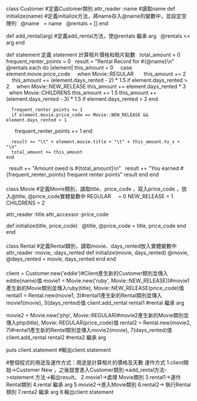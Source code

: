 class Customer #定義Customer類別
  attr_reader :name #讀取name
  def initialize(name) #定義initialize方法，將name存入@name的變數中，並設定空陣列
    @name    = name
    @rentals = [] 
  end

  def add_rental(arg) #定義add_rental方法，使@rentals 繼承 arg
    @rentals << arg 
  end

  def statement 定義 statement 計算租片價格和租片點數
    total_amount = 0
    frequent_renter_points = 0
    result = "Rental Record for #{@name}\n" 
    @rentals.each do |element| 
      this_amount = 0
      case element.movie.price_code 
      when Movie::REGULAR 
        this_amount += 2
        this_amount += (element.days_rented - 2) * 1.5 if element.days_rented > 2 
      when Movie::NEW_RELEASE 
        this_amount += element.days_rented * 3
      when Movie::CHILDRENS 
        this_amount += 1.5
        this_amount += (element.days_rented - 3) * 1.5 if element.days_rented > 2
      end

      frequent_renter_points += 1
      if element.movie.price_code == Movie::NEW_RELEASE && element.days_rented > 1
        frequent_renter_points += 1
      end

      result += "\t" + element.movie.title + "\t" + this_amount.to_s + "\n"
      total_amount += this_amount
    end

    result += "Amount owed is #{total_amount}\n" 
    result += "You earned #{frequent_renter_points} frequent renter points"
    result
  end
end

####

class Movie #定義Movie類別，讀取title、price_code ，寫入price_code ，放入@title, @price_code實體變數中
  REGULAR     =  0
  NEW_RELEASE = 1
  CHILDRENS   = 2

  attr_reader :title 
  attr_accessor :price_code
  
  def initialize(title, price_code) 
    @title, @price_code = title, price_code
  end
end

####

class Rental #定義Rental類別，讀取movie、days_rented放入實體變數中
  attr_reader :movie, :days_rented 
  def initialize(movie, days_rented)
    @movie, @days_rented = movie, days_rented
  end
end

####

client = Customer.new('eddie')#Client產生新的Customer類別並傳入eddie(name)值
movie1 = Movie.new('ruby', Movie::NEW_RELEASE))#movie1產生新的Movie類別並傳入ruby(title), Movie::NEW_RELEASE(price_code)值
rental1 = Rental.new(movie1, 3)#rental1產生新的Rental類別並傳入movie1(movie), 3(days_rented)值
client.add_rental rental1 #rental 繼承 arg

movie2 = Movie.new('php', Movie::REGULAR)#movie2產生新的Movie類別並傳入php(title),  Movie::REGULAR(price_code)值
rental2 = Rental.new(movie2, 7)#rental1產生新的Rental類別並傳入movie2(movie), 7(days_rented)值
client.add_rental rental2 #renta2 繼承 arg

puts client.statement #輸出client.statement 

#整個程式的用途及運作方式：用途是計算租片的價格及天數
運作方式
1.client開始->Customer New ，之後就會進入Customer類別->add_rental方法->statement 方法->輸出result。
2.movie1->處理 Movie類別
3.rental1->運作 Rental類別
4.rental 繼承 arg
5.movie2->進入Movie類別
6.rental2-> 執行Rental類別
7.renta2 繼承 arg
8.輸出client.statement 
